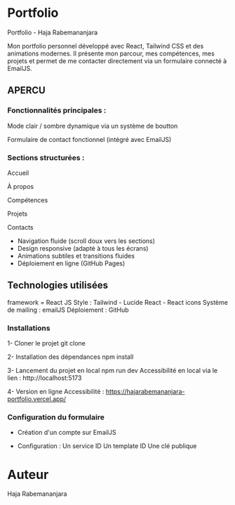 # Portfolio

Portfolio - Haja Rabemananjara

Mon portfolio personnel développé avec React, Tailwind CSS et des animations modernes.
Il présente mon parcour, mes compétences, mes projets et permet de me contacter directement via un formulaire connecté à EmailJS.

## APERCU

### Fonctionnalités principales :

Mode clair / sombre dynamique via un système de boutton

Formulaire de contact fonctionnel (intégré avec EmailJS)

### Sections structurées :

Accueil

À propos

Compétences

Projets

Contacts

- Navigation fluide (scroll doux vers les sections)
- Design responsive (adapté à tous les écrans)
- Animations subtiles et transitions fluides
- Déploiement en ligne (GitHub Pages)

 ## Technologies utilisées
 framework = React JS
 Style : Tailwind - Lucide React - React icons
 Système de mailing : emailJS
 Déploiement : GitHub

 ### Installations

 1- Cloner le projet
git clone

2- Installation des dépendances
npm install

3- Lancement du projet en local
npm run dev
Accessibilité en local via le lien : http://localhost:5173

4- Version en ligne
Accessibilité : https://hajarabemananjara-portfolio.vercel.app/
### Configuration du formulaire

- Création d'un compte sur EmailJS

- Configuration :
Un service ID
Un template ID
Une clé publique


# Auteur

Haja Rabemananjara
